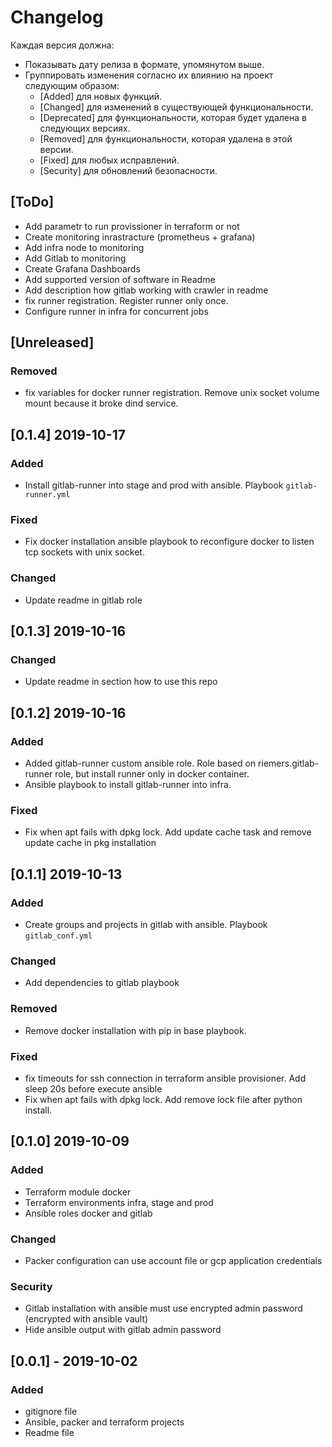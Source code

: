 # Changelog

Каждая версия должна:

- Показывать дату релиза в формате, упомянутом выше.
- Группировать изменения согласно их влиянию на проект следующим образом:
  - [Added] для новых функций.
  - [Changed] для изменений в существующей функциональности.
  - [Deprecated] для функциональности, которая будет удалена в следующих версиях.
  - [Removed] для функциональности, которая удалена в этой версии.
  - [Fixed] для любых исправлений.
  - [Security] для обновлений безопасности.

## [ToDo]
- Add parametr to run provissioner in terraform or not
- Create monitoring inrastracture (prometheus + grafana)
- Add infra node to monitoring
- Add Gitlab to monitoring
- Create Grafana Dashboards
- Add supported version of software in Readme
- Add description how gitlab working with crawler in readme
- fix runner registration. Register runner only once.
- Configure runner in infra for concurrent jobs

## [Unreleased]
### Removed
- fix variables for docker runner registration. Remove unix socket volume mount because it broke dind service.

## [0.1.4] 2019-10-17
### Added
- Install gitlab-runner into stage and prod with ansible. Playbook `gitlab-runner.yml`

### Fixed
- Fix docker installation ansible playbook to reconfigure docker to listen tcp sockets with unix socket.

### Changed
- Update readme in gitlab role

## [0.1.3] 2019-10-16
### Changed
- Update readme in section how to use this repo

## [0.1.2] 2019-10-16
### Added
- Added gitlab-runner custom ansible role. Role based on riemers.gitlab-runner role, but install runner only in docker container.
- Ansible playbook to install gitlab-runner into infra.

### Fixed
- Fix when apt fails with dpkg lock. Add update cache task and remove update cache in pkg installation

## [0.1.1] 2019-10-13
### Added
- Create groups and projects in gitlab with ansible. Playbook `gitlab_conf.yml`

### Changed
- Add dependencies to gitlab playbook

### Removed
- Remove docker installation with pip in base playbook.

### Fixed
- fix timeouts for ssh connection in terraform ansible provisioner. Add sleep 20s before execute ansible
- Fix when apt fails with dpkg lock. Add remove lock file after python install.

## [0.1.0] 2019-10-09
### Added
- Terraform module docker
- Terraform environments infra, stage and prod
- Ansible roles docker and gitlab

### Changed
- Packer configuration can use account file or gcp application credentials

### Security
- Gitlab installation with ansible must use encrypted admin password (encrypted with ansible vault)
- Hide ansible output with gitlab admin password

## [0.0.1] - 2019-10-02
### Added
- gitignore file
- Ansible, packer and terraform projects
- Readme file
